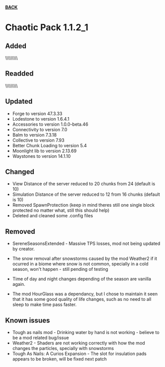 [**BACK**](https://xemrael.github.io/Chaotic-Pack/Changelogs.html)

# Chaotic Pack 1.1.2_1

## Added
\\\\\\\\\\\\\\\\\\


## Readded
\\\\\\\\\\\\\\\\\\


## Updated

- Forge to version 47.3.33
- Lodestone to version 1.6.4.1
- Accessories to version 1.0.0-beta.46
- Connectivity to version 7.0
- Balm to version 7.3.18
- Collective to version 7.93
- Better Chunk Loading to version 5.4
- Moonlight lib to version 2.13.69
- Waystones to version 14.1.10


## Changed

- View Distance of the server reduced to 20 chunks from 24 (default is 10)
- Simulation Distance of the server reduced to 12 from 16 chunks (default is 10)
- Removed SpawnProtection (keep in mind theres still one single block protected no matter what, still this should help)
- Deleted and cleaned some .config files


## Removed

- SereneSeasonsExtended - Massive TPS losses, mod not being updated by creator.
- The snow removal after snowstorms caused by the mod Weather2 if it ocurred in a biome where snow is not common, specially in a cold season, won't happen - still pending of testing
- Time of day and night changes depending of the season are vanilla again.

- The mod HourGlass was a dependancy, but I chose to maintain it seen that it has some good quality of life changes, such as no need to all sleep to make time pass faster.


## Known issues

- Tough as nails mod - Drinking water by hand is not working - believe to be a mod related bug/issue
- Weather2 - Shaders are not working correctly with how the mod changes the particles, specially with snowstorms
- Tough As Nails: A Curios Expansion - The slot for insulation pads appears to be broken, will be fixed next patch

